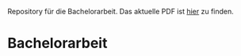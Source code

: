Repository für die Bachelorarbeit.
Das aktuelle PDF ist [hier](../master/out/Bachelorarbeit.pdf) zu finden.
# Bachelorarbeit
